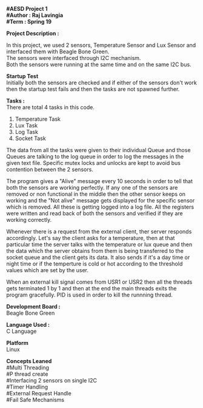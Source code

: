 **#AESD Project 1   
#Author : Raj Lavingia    
#Term : Spring 19**  

**Project Description :**  

In this project, we used 2 sensors, Temperature Sensor and Lux Sensor and interfaced them with Beagle Bone Green.  
The sensors were interfaced through I2C mechanism.  
Both the sensors were running at the same time and on the same I2C bus.  

**Startup Test**  
Initially both the sensors are checked and if either of the sensors don't work then the startup test fails and then the tasks are not spawned further.

**Tasks :**  
There are total 4 tasks in this code.  
1) Temperature Task  
2) Lux Task  
3) Log Task  
4) Socket Task  

The data from all the tasks were given to their individual Queue and those Queues are talking to the log queue in order to log the messages in the given text file. Specific mutex locks and unlocks are kept to avoid bus contention between the 2 sensors.  

The program gives a "Alive" message every 10 seconds in order to tell that both the sensors are working perfectly. If any one of the sensors are removed or non functional in the middle then the other sensor keeps on working and the "Not alive" message gets displayed for the specific sensor which is removed. All these is getting logged into a log file.
All the registers were written and read back of both the sensors and verified if they are working correctly.

Whenever there is a request from the external client, ther server responds accordingly. Let's say the client asks for a temperature, then at that particular time the server talks with the temperature or lux queue and then the data which the server obtains from them is being transferred to the socket queue and the client gets its data. It also sends if it's a day time or night time or if the temperture is cold or hot according to the threshold values which are set by the user.  

When an external kill signal comes from USR1 or USR2 then all the threads gets terminated 1 by 1 and then at the end the main threads exits the program gracefully. PID is used in order to kill the runnning thread.

**Development Board :**  
Beagle Bone Green

**Language Used :**  
C Language 

**Platform**  
Linux

**Concepts Leaned**  
#Multi Threading  
#P thread create  
#Interfacing 2 sensors on single I2C  
#Timer Handling  
#External Request Handle  
#Fail Safe Mechanisms  






